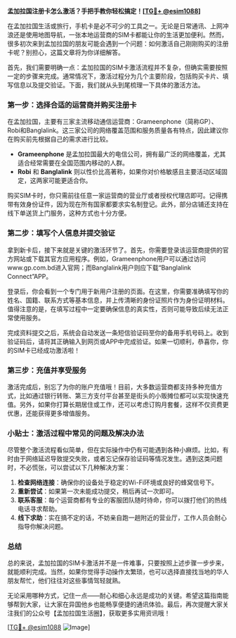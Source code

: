 **孟加拉国注册卡怎么激活？手把手教你轻松搞定！[[TG💪+ @esim1088](https://t.me/s/esim1088)]**

在孟加拉国生活或旅行，手机卡是必不可少的工具之一。无论是日常通讯、上网冲浪还是使用地图导航，一张本地运营商的SIM卡都能让你的生活更加便利。然而，很多初次来到孟加拉国的朋友可能会遇到一个问题：如何激活自己刚刚购买的注册卡呢？别担心，这篇文章将为你详细解答。

首先，我们需要明确一点：孟加拉国的SIM卡激活流程并不复杂，但确实需要按照一定的步骤来完成。通常情况下，激活过程分为几个主要阶段，包括购买卡片、填写信息以及提交验证。下面，我们就从头到尾梳理一下具体的激活方法。

### 第一步：选择合适的运营商并购买注册卡

在孟加拉国，主要有三家主流移动通信运营商：Grameenphone（简称GP）、Robi和Banglalink。这三家公司的网络覆盖范围和服务质量各有特点，因此建议你在购买前先根据自己的需求进行比较。

- **Grameenphone** 是孟加拉国最大的电信公司，拥有最广泛的网络覆盖，尤其适合经常需要在全国范围内移动的人群。
- **Robi** 和 **Banglalink** 则以性价比高著称，如果你对价格敏感且主要活动区域固定，这两家可能更适合你。

购买SIM卡时，你只需前往任意一家运营商的营业厅或者授权代理店即可。记得携带有效身份证件，因为现在所有国家都要求实名制登记。此外，部分店铺还支持在线下单送货上门服务，这种方式也十分方便。

### 第二步：填写个人信息并提交验证

拿到新卡后，接下来就是关键的激活环节了。首先，你需要登录该运营商提供的官方网站或下载其官方应用程序。例如，Grameenphone用户可以通过访问www.gp.com.bd进入官网；而Banglalink用户则应下载“Banglalink Connect”APP。

登录后，你会看到一个专门用于新用户注册的页面。在这里，你需要准确填写你的姓名、国籍、联系方式等基本信息，并上传清晰的身份证照片作为身份证明材料。值得注意的是，在填写过程中一定要确保信息的真实性，否则可能导致后续无法正常使用服务。

完成资料提交之后，系统会自动发送一条短信验证码至你的备用手机号码上。收到验证码后，请将其正确输入到网页或APP中完成验证。如果一切顺利，恭喜你，你的SIM卡已经成功激活啦！

### 第三步：充值并享受服务

激活完成后，别忘了为你的账户充值哦！目前，大多数运营商都支持多种充值方式，比如通过银行转账、第三方支付平台甚至是街头的小贩摊位都可以实现快速充值。另外，如果你打算长期居住或工作，还可以考虑订购月套餐，这样不仅资费更优惠，还能获得更多增值服务。

### 小贴士：激活过程中常见的问题及解决办法

尽管整个激活流程看似简单，但在实际操作中仍有可能遇到各种小麻烦。比如，有时由于网络延迟导致提交失败，或者忘记保存验证码等情况发生。遇到这类问题时，不必慌张，可以尝试以下几种解决方案：

1. **检查网络连接**：确保你的设备处于稳定的Wi-Fi环境或良好的蜂窝信号下。
2. **重新尝试**：如果第一次未能成功提交，稍后再试一次即可。
3. **联系客服**：每个运营商都有专业的客服团队随时待命，你可以拨打他们的热线电话寻求帮助。
4. **线下求助**：实在搞不定的话，不妨亲自跑一趟附近的营业厅，工作人员会耐心指导你解决问题。

### 总结

总的来说，孟加拉国的SIM卡激活并不是一件难事，只要按照上述步骤一步步来，就能顺利完成。当然，如果你觉得手动操作太繁琐，也可以选择直接找当地的华人朋友帮忙，他们往往对这些事情驾轻就熟。

无论采用哪种方式，记住一点——耐心和细心永远是成功的关键。希望这篇指南能够帮到大家，让大家在异国他乡也能畅享便捷的通讯体验。最后，再次提醒大家关注我们的公众号【孟加拉国生活圈】，获取更多实用资讯哦！

[[TG💪+ @esim1088](https://t.me/s/esim1088) ![Image](https://i.postimg.cc/4NQfJmqS/Snipaste-2025-05-13-00-14-12.png)]